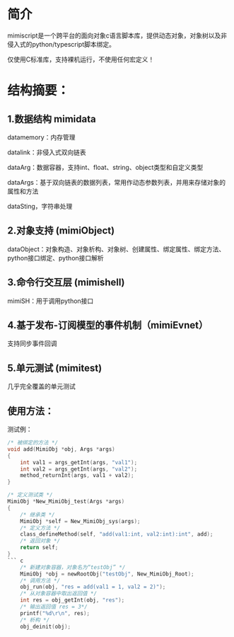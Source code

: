 # 简介
mimiscript是一个跨平台的面向对象c语言脚本库，提供动态对象，对象树以及非侵入式的python/typescript脚本绑定。

仅使用C标准库，支持裸机运行，不使用任何宏定义！

# 结构摘要：

## 1.数据结构 mimidata
datamemory：内存管理

datalink：非侵入式双向链表

dataArg：数据容器，支持int、float、string、object类型和自定义类型

dataArgs：基于双向链表的数据列表，常用作动态参数列表，并用来存储对象的属性和方法

dataSting，字符串处理

## 2.对象支持 (mimiObject) 
dataObject：对象构造、对象析构、对象树、创建属性、绑定属性、绑定方法、python接口绑定、python接口解析

## 3.命令行交互层 (mimishell) 
mimiSH：用于调用python接口

## 4.基于发布-订阅模型的事件机制（mimiEvnet）
支持同步事件回调

## 5.单元测试 (mimitest) 
几乎完全覆盖的单元测试

## 使用方法：

测试例：
``` c
/* 被绑定的方法 */
void add(MimiObj *obj, Args *args)
{
    int val1 = args_getInt(args, "val1");
    int val2 = args_getInt(args, "val2");
    method_returnInt(args, val1 + val2);
}
```
``` c
/* 定义测试类 */
MimiObj *New_MimiObj_test(Args *args)
{
    /* 继承类 */
    MimiObj *self = New_MimiObj_sys(args);
    /* 定义方法 */
    class_defineMethod(self, "add(val1:int, val2:int):int", add);
    /* 返回对象 */
    return self;
}
``` c
    /* 新建对象容器，对象名为“testObj” */
    MimiObj *obj = newRootObj("testObj", New_MimiObj_Root);
    /* 调用方法 */
    obj_run(obj, "res = add(val1 = 1, val2 = 2)");
    /* 从对象容器中取出返回值 */
    int res = obj_getInt(obj, "res");
    /* 输出返回值 res = 3*/
    printf("%d\r\n", res);
    /* 析构 */
    obj_deinit(obj);
```
